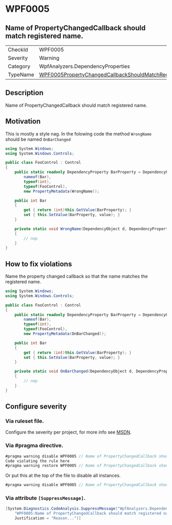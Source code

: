 # WPF0005
## Name of PropertyChangedCallback should match registered name.

<!-- start generated table -->
<table>
<tr>
  <td>CheckId</td>
  <td>WPF0005</td>
</tr>
<tr>
  <td>Severity</td>
  <td>Warning</td>
</tr>
<tr>
  <td>Category</td>
  <td>WpfAnalyzers.DependencyProperties</td>
</tr>
<tr>
  <td>TypeName</td>
  <td><a href="https://github.com/DotNetAnalyzers/WpfAnalyzers/blob/master/WpfAnalyzers.Analyzers/DependencyProperties/WPF0005PropertyChangedCallbackShouldMatchRegisteredName.cs">WPF0005PropertyChangedCallbackShouldMatchRegisteredName</a></td>
</tr>
</table>
<!-- end generated table -->

## Description

Name of PropertyChangedCallback should match registered name.

## Motivation

This is mostly a style nag. In the folowing code the method `WrongName` should be named `OnBarChanged`

```C#
using System.Windows;
using System.Windows.Controls;

public class FooControl : Control
{
    public static readonly DependencyProperty BarProperty = DependencyProperty.Register(
        nameof(Bar),
        typeof(int),
        typeof(FooControl),
        new PropertyMetadata(WrongName));

    public int Bar
    {
        get { return (int)this.GetValue(BarProperty); }
        set { this.SetValue(BarProperty, value); }
    }

    private static void WrongName(DependencyObject d, DependencyPropertyChangedEventArgs e)
    {
        // nop
    }
}
```

## How to fix violations

Name the property changed callback so that the name matches the registered name.

```C#
using System.Windows;
using System.Windows.Controls;

public class FooControl : Control
{
    public static readonly DependencyProperty BarProperty = DependencyProperty.Register(
        nameof(Bar),
        typeof(int),
        typeof(FooControl),
        new PropertyMetadata(OnBarChanged));

    public int Bar
    {
        get { return (int)this.GetValue(BarProperty); }
        set { this.SetValue(BarProperty, value); }
    }

    private static void OnBarChanged(DependencyObject d, DependencyPropertyChangedEventArgs e)
    {
        // nop
    }
}
```

<!-- start generated config severity -->
## Configure severity

### Via ruleset file.

Configure the severity per project, for more info see [MSDN](https://msdn.microsoft.com/en-us/library/dd264949.aspx).

### Via #pragma directive.
```C#
#pragma warning disable WPF0005 // Name of PropertyChangedCallback should match registered name.
Code violating the rule here
#pragma warning restore WPF0005 // Name of PropertyChangedCallback should match registered name.
```

Or put this at the top of the file to disable all instances.
```C#
#pragma warning disable WPF0005 // Name of PropertyChangedCallback should match registered name.
```

### Via attribute `[SuppressMessage]`.

```C#
[System.Diagnostics.CodeAnalysis.SuppressMessage("WpfAnalyzers.DependencyProperties", 
    "WPF0005:Name of PropertyChangedCallback should match registered name.", 
    Justification = "Reason...")]
```
<!-- end generated config severity -->